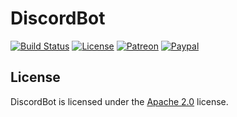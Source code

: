 # DiscordBot

[![Build Status](http://jenkins.lolnet.co.nz/job/DiscordBot/badge/icon)](http://jenkins.lolnet.co.nz/job/DiscordBot/)
[![License](https://lxgaming.github.io/images/badge/License-Apache%202.0-blue.svg)](https://www.apache.org/licenses/LICENSE-2.0)
[![Patreon](https://lxgaming.github.io/images/badge/Patreon-donate-yellow.svg)](https://www.patreon.com/lxgaming)
[![Paypal](https://lxgaming.github.io/images/badge/Paypal-donate-yellow.svg)](https://www.paypal.com/cgi-bin/webscr?cmd=_s-xclick&hosted_button_id=TVT5B45AHNP9J)

## License
DiscordBot is licensed under the [Apache 2.0](https://www.apache.org/licenses/LICENSE-2.0) license.
